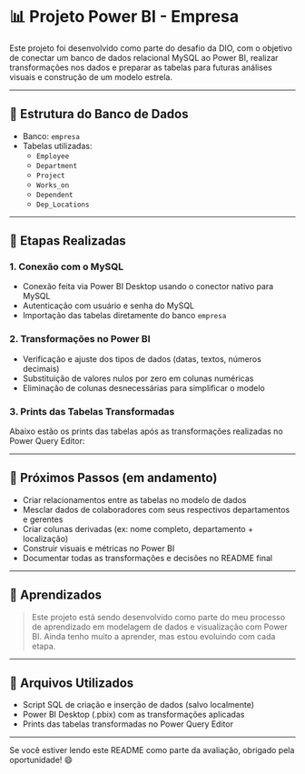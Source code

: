 # 📊 Projeto Power BI - Empresa

Este projeto foi desenvolvido como parte do desafio da DIO, com o objetivo de conectar um banco de dados relacional MySQL ao Power BI, realizar transformações nos dados e preparar as tabelas para futuras análises visuais e construção de um modelo estrela.

---

## 🧱 Estrutura do Banco de Dados

- Banco: `empresa`
- Tabelas utilizadas:
  - `Employee`
  - `Department`
  - `Project`
  - `Works_on`
  - `Dependent`
  - `Dep_Locations`

---

## 🔗 Etapas Realizadas

### 1. Conexão com o MySQL
- Conexão feita via Power BI Desktop usando o conector nativo para MySQL
- Autenticação com usuário e senha do MySQL
- Importação das tabelas diretamente do banco `empresa`

### 2. Transformações no Power BI
- Verificação e ajuste dos tipos de dados (datas, textos, números decimais)
- Substituição de valores nulos por zero em colunas numéricas
- Eliminação de colunas desnecessárias para simplificar o modelo

### 3. Prints das Tabelas Transformadas
Abaixo estão os prints das tabelas após as transformações realizadas no Power Query Editor:

> 

---

## 📌 Próximos Passos (em andamento)
- Criar relacionamentos entre as tabelas no modelo de dados
- Mesclar dados de colaboradores com seus respectivos departamentos e gerentes
- Criar colunas derivadas (ex: nome completo, departamento + localização)
- Construir visuais e métricas no Power BI
- Documentar todas as transformações e decisões no README final

---

## 🧠 Aprendizados
> Este projeto está sendo desenvolvido como parte do meu processo de aprendizado em modelagem de dados e visualização com Power BI. Ainda tenho muito a aprender, mas estou evoluindo com cada etapa.

---

## 📁 Arquivos Utilizados
- Script SQL de criação e inserção de dados (salvo localmente)
- Power BI Desktop (.pbix) com as transformações aplicadas
- Prints das tabelas transformadas no Power Query Editor

---

Se você estiver lendo este README como parte da avaliação, obrigado pela oportunidade! 😄

